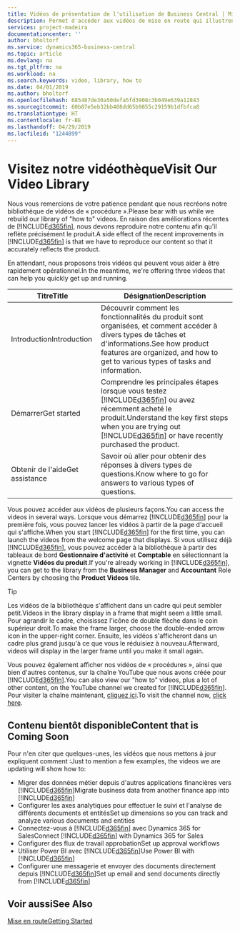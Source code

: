 ```yaml
---
title: Vidéos de présentation de l'utilisation de Business Central | Microsoft Docs
description: Permet d'accéder aux vidéos de mise en route qui illustrent comment effectuer des tâches courantes.
services: project-madeira
documentationcenter: ''
author: bholtorf
ms.service: dynamics365-business-central
ms.topic: article
ms.devlang: na
ms.tgt_pltfrm: na
ms.workload: na
ms.search.keywords: video, library, how to
ms.date: 04/01/2019
ms.author: bholtorf
ms.openlocfilehash: 685487de30a50defa5fd3908c3b049e639a12843
ms.sourcegitcommit: 60b87e5eb32bb408dd65b9855c29159b1dfbfca8
ms.translationtype: HT
ms.contentlocale: fr-BE
ms.lasthandoff: 04/29/2019
ms.locfileid: "1244899"
---
```

# <a name="visit-our-video-library"></a><span data-ttu-id="b0092-103">Visitez notre vidéothèque</span><span class="sxs-lookup"><span data-stu-id="b0092-103">Visit Our Video Library</span></span>
<span data-ttu-id="b0092-104">Nous vous remercions de votre patience pendant que nous recréons notre bibliothèque de vidéos de « procédure ».</span><span class="sxs-lookup"><span data-stu-id="b0092-104">Please bear with us while we rebuild our library of "how to" videos.</span></span> <span data-ttu-id="b0092-105">En raison des améliorations récentes de [!INCLUDE[d365fin](includes/d365fin_md.md)], nous devons reproduire notre contenu afin qu'il reflète précisément le produit.</span><span class="sxs-lookup"><span data-stu-id="b0092-105">A side effect of the recent improvements in [!INCLUDE[d365fin](includes/d365fin_md.md)] is that we have to reproduce our content so that it accurately reflects the product.</span></span>

<span data-ttu-id="b0092-106">En attendant, nous proposons trois vidéos qui peuvent vous aider à être rapidement opérationnel.</span><span class="sxs-lookup"><span data-stu-id="b0092-106">In the meantime, we're offering three videos that can help you quickly get up and running.</span></span>

|<span data-ttu-id="b0092-107">Titre</span><span class="sxs-lookup"><span data-stu-id="b0092-107">Title</span></span>|<span data-ttu-id="b0092-108">Désignation</span><span class="sxs-lookup"><span data-stu-id="b0092-108">Description</span></span>|
|----|----|
|<span data-ttu-id="b0092-109">Introduction</span><span class="sxs-lookup"><span data-stu-id="b0092-109">Introduction</span></span>|<span data-ttu-id="b0092-110">Découvrir comment les fonctionnalités du produit sont organisées, et comment accéder à divers types de tâches et d'informations.</span><span class="sxs-lookup"><span data-stu-id="b0092-110">See how product features are organized, and how to get to various types of tasks and information.</span></span>|
|<span data-ttu-id="b0092-111">Démarrer</span><span class="sxs-lookup"><span data-stu-id="b0092-111">Get started</span></span>|<span data-ttu-id="b0092-112">Comprendre les principales étapes lorsque vous testez [!INCLUDE[d365fin](includes/d365fin_md.md)] ou avez récemment acheté le produit.</span><span class="sxs-lookup"><span data-stu-id="b0092-112">Understand the key first steps when you are trying out [!INCLUDE[d365fin](includes/d365fin_md.md)] or have recently purchased the product.</span></span> |
|<span data-ttu-id="b0092-113">Obtenir de l'aide</span><span class="sxs-lookup"><span data-stu-id="b0092-113">Get assistance</span></span>|<span data-ttu-id="b0092-114">Savoir où aller pour obtenir des réponses à divers types de questions.</span><span class="sxs-lookup"><span data-stu-id="b0092-114">Know where to go for answers to various types of questions.</span></span>|

<span data-ttu-id="b0092-115">Vous pouvez accéder aux vidéos de plusieurs façons.</span><span class="sxs-lookup"><span data-stu-id="b0092-115">You can access the videos in several ways.</span></span> <span data-ttu-id="b0092-116">Lorsque vous démarrez [!INCLUDE[d365fin](includes/d365fin_md.md)] pour la première fois, vous pouvez lancer les vidéos à partir de la page d'accueil qui s'affiche.</span><span class="sxs-lookup"><span data-stu-id="b0092-116">When you start [!INCLUDE[d365fin](includes/d365fin_md.md)] for the first time, you can launch the videos from the welcome page that displays.</span></span> <span data-ttu-id="b0092-117">Si vous utilisez déjà [!INCLUDE[d365fin](includes/d365fin_md.md)], vous pouvez accéder à la bibliothèque à partir des tableaux de bord **Gestionnaire d'activité** et **Comptable** en sélectionnant la vignette **Vidéos du produit**.</span><span class="sxs-lookup"><span data-stu-id="b0092-117">If you're already working in [!INCLUDE[d365fin](includes/d365fin_md.md)], you can get to the library from the **Business Manager** and **Accountant** Role Centers by choosing the **Product Videos** tile.</span></span>

> [!Tip]  
> <span data-ttu-id="b0092-118">Les vidéos de la bibliothèque s'affichent dans un cadre qui peut sembler petit.</span><span class="sxs-lookup"><span data-stu-id="b0092-118">Videos in the library display in a frame that might seem a little small.</span></span> <span data-ttu-id="b0092-119">Pour agrandir le cadre, choisissez l'icône de double flèche dans le coin supérieur droit.</span><span class="sxs-lookup"><span data-stu-id="b0092-119">To make the frame larger, choose the double-ended arrow icon in the upper-right corner.</span></span> <span data-ttu-id="b0092-120">Ensuite, les vidéos s'afficheront dans un cadre plus grand jusqu'à ce que vous le réduisiez à nouveau.</span><span class="sxs-lookup"><span data-stu-id="b0092-120">Afterward, videos will display in the larger frame until you make it small again.</span></span>

<span data-ttu-id="b0092-121">Vous pouvez également afficher nos vidéos de « procédures », ainsi que bien d'autres contenus, sur la chaîne YouTube que nous avons créée pour [!INCLUDE[d365fin](includes/d365fin_md.md)].</span><span class="sxs-lookup"><span data-stu-id="b0092-121">You can also view our "how to" videos, plus a lot of other content, on the YouTube channel we created for [!INCLUDE[d365fin](includes/d365fin_md.md)].</span></span> <span data-ttu-id="b0092-122">Pour visiter la chaîne maintenant, [cliquez ici](https://go.microsoft.com/fwlink/?linkid=851533).</span><span class="sxs-lookup"><span data-stu-id="b0092-122">To visit the channel now, [click here](https://go.microsoft.com/fwlink/?linkid=851533).</span></span>

## <a name="content-that-is-coming-soon"></a><span data-ttu-id="b0092-123">Contenu bientôt disponible</span><span class="sxs-lookup"><span data-stu-id="b0092-123">Content that is Coming Soon</span></span>
<span data-ttu-id="b0092-124">Pour n'en citer que quelques-unes, les vidéos que nous mettons à jour expliquent comment :</span><span class="sxs-lookup"><span data-stu-id="b0092-124">Just to mention a few examples, the videos we are updating will show how to:</span></span>  

* <span data-ttu-id="b0092-125">Migrer des données métier depuis d'autres applications financières vers [!INCLUDE[d365fin](includes/d365fin_md.md)]</span><span class="sxs-lookup"><span data-stu-id="b0092-125">Migrate business data from another finance app into [!INCLUDE[d365fin](includes/d365fin_md.md)]</span></span>  
* <span data-ttu-id="b0092-126">Configurer les axes analytiques pour effectuer le suivi et l'analyse de différents documents et entités</span><span class="sxs-lookup"><span data-stu-id="b0092-126">Set up dimensions so you can track and analyze various documents and entities</span></span>
* <span data-ttu-id="b0092-127">Connectez-vous à [!INCLUDE[d365fin](includes/d365fin_md.md)] avec Dynamics 365 for Sales</span><span class="sxs-lookup"><span data-stu-id="b0092-127">Connect [!INCLUDE[d365fin](includes/d365fin_md.md)] with Dynamics 365 for Sales</span></span>
* <span data-ttu-id="b0092-128">Configurer des flux de travail approbation</span><span class="sxs-lookup"><span data-stu-id="b0092-128">Set up approval workflows</span></span>  
* <span data-ttu-id="b0092-129">Utiliser Power BI avec [!INCLUDE[d365fin](includes/d365fin_md.md)]</span><span class="sxs-lookup"><span data-stu-id="b0092-129">Use Power BI with [!INCLUDE[d365fin](includes/d365fin_md.md)]</span></span>  
* <span data-ttu-id="b0092-130">Configurer une messagerie et envoyer des documents directement depuis [!INCLUDE[d365fin](includes/d365fin_md.md)]</span><span class="sxs-lookup"><span data-stu-id="b0092-130">Set up email and send documents directly from [!INCLUDE[d365fin](includes/d365fin_md.md)]</span></span>  

## <a name="see-also"></a><span data-ttu-id="b0092-131">Voir aussi</span><span class="sxs-lookup"><span data-stu-id="b0092-131">See Also</span></span>
[<span data-ttu-id="b0092-132">Mise en route</span><span class="sxs-lookup"><span data-stu-id="b0092-132">Getting Started</span></span>](product-get-started.md)

